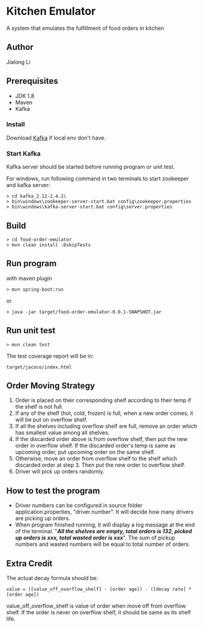 # Kitchen Emulator

A system that emulates the fulfillment of food orders in kitchen

## Author
Jialong Li

## Prerequisites
* JDK 1.8
* Maven
* Kafka

### Install
Download [Kafka](https://kafka.apache.org/quickstart) if local env don't have.

### Start Kafka
Kafka server should be started before running program or unit test.

For windows, run following command in two terminals to start zookeeper and kafka server:
```
> cd kafka_2.12-2.4.1\
> bin\windows\zookeeper-server-start.bat config\zookeeper.properties
> bin\windows\kafka-server-start.bat config\server.properties
```

## Build
```
> cd food-order-emulator
> mvn clean install -DskipTests
```

## Run program
with maven plugin
```
> mvn spring-boot:run
```
or
```
> java -jar target/food-order-emulator-0.0.1-SNAPSHOT.jar
```
## Run unit test
```$xslt
> mvn clean test
```

The test coverage report will be in:
```$xslt
target/jacoco/index.html
```

## Order Moving Strategy
1. Order is placed on their corresponding shelf according to their temp if the shelf is not full. 
2. If any of the shelf (hot, cold, frozen) is full, when a new order comes, it will be put on overflow shelf.
3. If all the shelves including overflow shelf are full, remove an order which has smallest value among all shelves.
4. If the discarded order above is from overflow shelf, then put the new order in overflow shelf. If the discarded order's 
temp is same as upcoming order, put upcoming order on the same shelf. 
5. Otherwise, move an order from overflow shelf to the shelf which discarded order at step 3.
Then put the new order to overflow shelf.
6. Driver will pick up orders randomly.

## How to test the program
* Driver numbers can be configured in source folder application.properties, "driver.number". 
It will decide how many drivers are picking up orders.
* When program finished running, it will display a log message at the end of the terminal.
"_**All the shelves are empty, total orders is 132, picked up orders is xxx, total wasted order is xxx**_".
The sum of pickup numbers and wasted numbers will be equal to total number of orders.

## Extra Credit
The actual decay formula should be:
```$xslt
value = ([value_off_overflow_shelf] - [order age]) - ([decay rate] * [order age])
```
value_off_overflow_shelf is value of order when move off from overflow shelf. If the order is never on
overflow shelf, it should be same as its shelf life.



